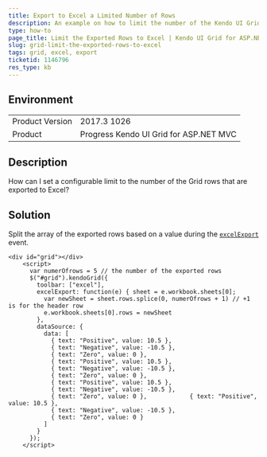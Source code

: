 ```yaml
---
title: Export to Excel a Limited Number of Rows
description: An example on how to limit the number of the Kendo UI Grid rows which are exported to Excel.
type: how-to
page_title: Limit the Exported Rows to Excel | Kendo UI Grid for ASP.NET MVC
slug: grid-limit-the-exported-rows-to-excel
tags: grid, excel, export
ticketid: 1146796
res_type: kb
---
```


## Environment

<table>
	<tr>
		<td>Product Version</td>
		<td>2017.3 1026</td>
	</tr>
	<tr>
		<td>Product</td>
		<td>Progress Kendo UI Grid for ASP.NET MVC</td>
	</tr>
</table>


## Description

How can I set a configurable limit to the number of the Grid rows that are exported to Excel?

## Solution

Split the array of the exported rows based on a value during the [`excelExport`](https://docs.telerik.com/kendo-ui/api/javascript/ui/grid/events/excelexport) event.  

```dojo
<div id="grid"></div>
    <script>
      var numerOfrows = 5 // the number of the exported rows
      $("#grid").kendoGrid({
        toolbar: ["excel"],
        excelExport: function(e) { sheet = e.workbook.sheets[0];
          var newSheet = sheet.rows.splice(0, numerOfrows + 1) // +1 is for the header row
          e.workbook.sheets[0].rows = newSheet
        },
        dataSource: {
          data: [
            { text: "Positive", value: 10.5 },
            { text: "Negative", value: -10.5 },
            { text: "Zero", value: 0 },
            { text: "Positive", value: 10.5 },
            { text: "Negative", value: -10.5 },
            { text: "Zero", value: 0 },
            { text: "Positive", value: 10.5 },
            { text: "Negative", value: -10.5 },
            { text: "Zero", value: 0 },            { text: "Positive", value: 10.5 },
            { text: "Negative", value: -10.5 },
            { text: "Zero", value: 0 }
          ]
        }
      });
    </script>
```
